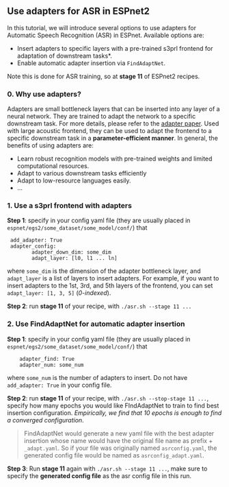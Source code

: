 ## Use adapters for ASR in ESPnet2

In this tutorial, we will introduce several options to use adapters for Automatic Speech Recognition (ASR) in ESPnet. Available options are:
- Insert adapters to specific layers with a pre-trained s3prl frontend for adaptation of downstream tasks*.
- Enable automatic adapter insertion via `FindAdaptNet`.

Note this is done for ASR training, so at __stage 11__ of ESPnet2 recipes.

### 0. Why use adapters?

Adapters are small bottleneck layers that can be inserted into any layer of a neural network. They are trained to adapt the network to a specific downstream task. For more details, please refer to the [adapter paper](https://arxiv.org/abs/1902.00751). Used with large acoustic frontend, they can be used to adapt the frontend to a specific downstream task in a __parameter-efficient manner__. In general, the benefits of using adapters are:
- Learn robust recognition models with pre-trained weights and limited computational resources.
- Adapt to various downstream tasks efficiently
- Adapt to low-resource languages easily.
- ...

### 1. Use a s3prl frontend with adapters

__Step 1__: specify in your config yaml file (they are usually placed in `espnet/egs2/some_dataset/some_model/conf/`) that
```
 add_adapter: True
 adapter_config:
        adapter_down_dim: some_dim
        adapt_layer: [l0, l1 ... ln]
```
where `some_dim` is the dimension of the adapter bottleneck layer, and `adapt_layer` is a list of layers to insert adapters. For example, if you want to insert adapters to the 1st, 3rd, and 5th layers of the frontend, you can set `adapt_layer: [1, 3, 5]` (*0-indexed*).

__Step 2__: run __stage 11__ of your recipe, with `./asr.sh --stage 11 ...`

### 2. Use FindAdaptNet  for automatic adapter insertion

__Step 1__: specify in your config yaml file (they are usually placed in `espnet/egs2/some_dataset/some_model/conf/`) that
```
    adapter_find: True
    adapter_num: some_num
```
where `some_num` is the number of adapters to insert. Do not have `add_adapter: True` in your config file.

__Step 2__: run __stage 11__ of your recipe, with `./asr.sh --stop-stage 11 ...`, specify how many epochs you would like FIndAdaptNet to train to find best insertion configuration. *Empirically, we find that 10 epochs is enough to find a converged configuration*.

>FindAdaptNet would generate a new yaml file with the best adapter insertion whose name would have the original file name as prefix + `_adapt.yaml`. So if your file was originally named `asrconfig.yaml`, the generated config file would be named as `asrconfig_adapt.yaml`.

__Step 3__: Run __stage 11__ again with `./asr.sh --stage 11 ...`, make sure to specify the **generated config file** as the asr config file in this run.

